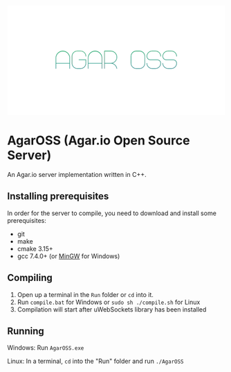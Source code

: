 ![AgarOSS](https://raw.githubusercontent.com/Megabyte918/AgarOSS/master/Logo.png)

# AgarOSS (Agar.io Open Source Server)
An Agar.io server implementation written in C++.

## Installing prerequisites
In order for the server to compile, you need to download and install some prerequisites:
- git
- make
- cmake 3.15+
- gcc 7.4.0+ (or [MinGW](https://github.com/m-byte918/AgarOSS/issues/14) for Windows) 

## Compiling

1. Open up a terminal in the `Run` folder or `cd` into it.
2. Run `compile.bat` for Windows or `sudo sh ./compile.sh` for Linux
3. Compilation will start after uWebSockets library has been installed

## Running

Windows: Run `AgarOSS.exe`

Linux: In a terminal, `cd` into the "Run" folder and run `./AgarOSS`
